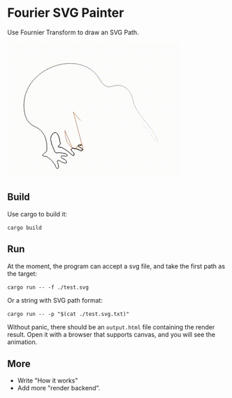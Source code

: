 # Fourier SVG Painter

Use Fournier Transform to draw an SVG Path.

![Preview for a kiwi](preview.gif)

## Build

Use cargo to build it:

```
cargo build
```

## Run

At the moment, the program can accept a svg file, and take the first path as the target:

```
cargo run -- -f ./test.svg
```

Or a string with SVG path format:

```
cargo run -- -p "$(cat ./test.svg.txt)"
```

Without panic, there should be an `output.html` file containing the render result. Open it with a browser that supports canvas, and you will see the animation.

## More

- Write "How it works"
- Add more "render backend".

